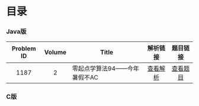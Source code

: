 # 目录

### Java版

|Problem ID|Volume|Title|解析链接|题目链接|
|:-:|:-:|-|:-:|:-:|
|1187|2|零起点学算法94——今年暑假不AC|[查看解析](https://blog.csdn.net/pfdvnah/article/details/88859428)|[查看题目](http://acm.wust.edu.cn/problem.php?id=1187&soj=0)|

### C版

